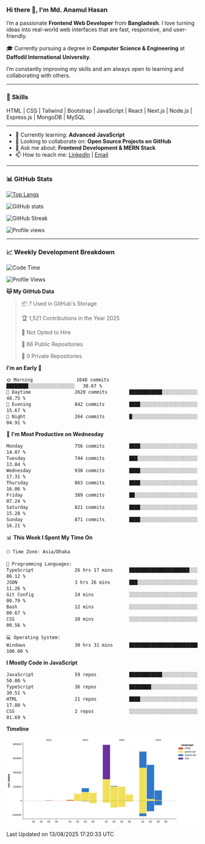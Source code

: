 ### Hi there 👋, I'm Md. Anamul Hasan

I’m a passionate **Frontend Web Developer** from **Bangladesh**. I love turning ideas into real-world web interfaces that are fast, responsive, and user-friendly.

🎓 Currently pursuing a degree in **Computer Science & Engineering** at **Daffodil International University**.

I’m constantly improving my skills and am always open to learning and collaborating with others.

---

### 🚀 Skills
HTML | CSS | Tailwind | Bootstrap | JavaScript | React | Next.js | Node.js | Express.js | MongoDB | MySQL 

---

- 🌱 Currently learning: **Advanced JavaScript**
- 👯 Looking to collaborate on: **Open Source Projects on GitHub**
- 💬 Ask me about: **Frontend Development & MERN Stack**
- 📫 How to reach me: [LinkedIn](https://www.linkedin.com/in/mdanamulhasan201) | [Email](mailto:anamulhasan3625@gmail.com)

---

### 📊 GitHub Stats

[![Top Langs](https://github-readme-stats.vercel.app/api/top-langs/?username=mdanamulhasan201&layout=compact)](https://github.com/anuraghazra/github-readme-stats)

![GitHub stats](https://github-readme-stats.vercel.app/api?username=mdanamulhasan201&show_icons=true&count_private=true&theme=tokyonight)

![GitHub Streak](https://streak-stats.demolab.com?user=mdanamulhasan201&theme=tokyonight)

![Profile views](https://gpvc.arturio.dev/mdanamulhasan201)

---

### 📈 Weekly Development Breakdown

<!--START_SECTION:waka-->
![Code Time](http://img.shields.io/badge/Code%20Time-558%20hrs%2016%20mins-blue)

![Profile Views](http://img.shields.io/badge/Profile%20Views-1-blue)

**🐱 My GitHub Data** 

> 📦 ? Used in GitHub's Storage 
 > 
> 🏆 1,521 Contributions in the Year 2025
 > 
> 🚫 Not Opted to Hire
 > 
> 📜 66 Public Repositories 
 > 
> 🔑 0 Private Repositories 
 > 
**I'm an Early 🐤** 

```text
🌞 Morning                1648 commits        ████████░░░░░░░░░░░░░░░░░   30.67 % 
🌆 Daytime                2620 commits        ████████████░░░░░░░░░░░░░   48.75 % 
🌃 Evening                842 commits         ████░░░░░░░░░░░░░░░░░░░░░   15.67 % 
🌙 Night                  264 commits         █░░░░░░░░░░░░░░░░░░░░░░░░   04.91 % 
```
📅 **I'm Most Productive on Wednesday** 

```text
Monday                   756 commits         ████░░░░░░░░░░░░░░░░░░░░░   14.07 % 
Tuesday                  744 commits         ███░░░░░░░░░░░░░░░░░░░░░░   13.84 % 
Wednesday                930 commits         ████░░░░░░░░░░░░░░░░░░░░░   17.31 % 
Thursday                 863 commits         ████░░░░░░░░░░░░░░░░░░░░░   16.06 % 
Friday                   389 commits         ██░░░░░░░░░░░░░░░░░░░░░░░   07.24 % 
Saturday                 821 commits         ████░░░░░░░░░░░░░░░░░░░░░   15.28 % 
Sunday                   871 commits         ████░░░░░░░░░░░░░░░░░░░░░   16.21 % 
```


📊 **This Week I Spent My Time On** 

```text
🕑︎ Time Zone: Asia/Dhaka

💬 Programming Languages: 
TypeScript               26 hrs 17 mins      ██████████████████████░░░   86.12 % 
JSON                     3 hrs 26 mins       ███░░░░░░░░░░░░░░░░░░░░░░   11.26 % 
Git Config               14 mins             ░░░░░░░░░░░░░░░░░░░░░░░░░   00.79 % 
Bash                     12 mins             ░░░░░░░░░░░░░░░░░░░░░░░░░   00.67 % 
CSS                      10 mins             ░░░░░░░░░░░░░░░░░░░░░░░░░   00.56 % 

💻 Operating System: 
Windows                  30 hrs 31 mins      █████████████████████████   100.00 % 
```

**I Mostly Code in JavaScript** 

```text
JavaScript               59 repos            ████████████░░░░░░░░░░░░░   50.00 % 
TypeScript               36 repos            ████████░░░░░░░░░░░░░░░░░   30.51 % 
HTML                     21 repos            ████░░░░░░░░░░░░░░░░░░░░░   17.80 % 
CSS                      2 repos             ░░░░░░░░░░░░░░░░░░░░░░░░░   01.69 % 
```



**Timeline**

![Lines of Code chart](https://raw.githubusercontent.com/mdanamulhasan201/mdanamulhasan201/main/assets/bar_graph.png)


 Last Updated on 13/08/2025 17:20:33 UTC
<!--END_SECTION:waka-->
